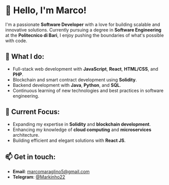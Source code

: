 # 👋 Hello, I'm Marco!

I'm a passionate **Software Developer** with a love for building scalable and innovative solutions. Currently pursuing a degree in **Software Engineering** at the **Politecnico di Bari**, I enjoy pushing the boundaries of what's possible with code.

## 🔧 What I do:
- Full-stack web development with **JavaScript**, **React**, **HTML/CSS**, and **PHP**.
- Blockchain and smart contract development using **Solidity**.
- Backend development with **Java**, **Python**, and **SQL**.
- Continuous learning of new technologies and best practices in software engineering.

## 🌱 Current Focus:
- Expanding my expertise in **Solidity** and **blockchain development**.
- Enhancing my knowledge of **cloud computing** and **microservices** architecture.
- Building efficient and elegant solutions with **React JS**.

## 📫 Get in touch:
- **Email**: [marcomaraglino5@gmail.com](mailto:marcomaraglino5@gmail.com)
- **Telegram**: [@Markinho22](https://t.me/Markinho22)
